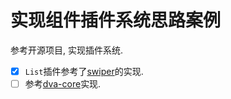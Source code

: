 # 实现组件插件系统思路案例

参考开源项目, 实现插件系统.

-[x] `List`插件参考了[swiper](https://github.com/nolimits4web/swiper)的实现.
-[ ] 参考[dva-core](https://github.com/dvajs/dva/tree/master/packages/dva-core)实现.
